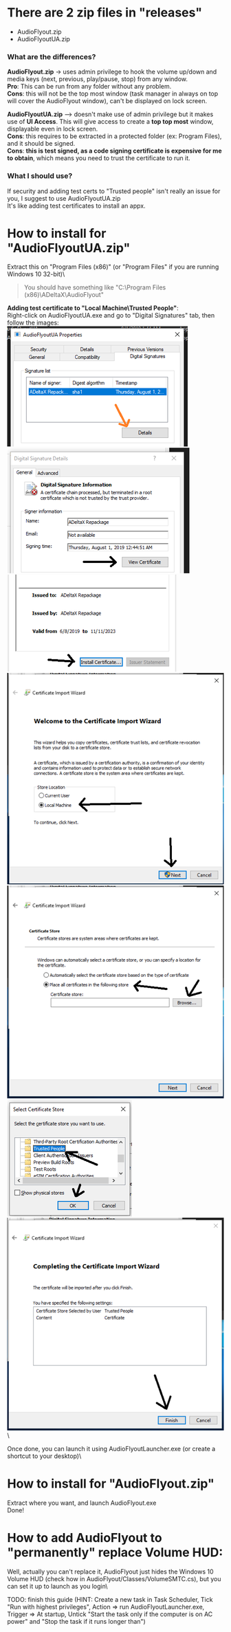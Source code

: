 # There are 2 zip files in "releases"
- AudioFlyout.zip
- AudioFlyoutUA.zip

### What are the differences?
**AudioFlyout.zip** -> uses admin privilege to hook the volume up/down and media keys (next, previous, play/pause, stop) from any window.\
**Pro**: This can be run from any folder without any problem.\
**Cons**: this will not be the top most window (task manager in always on top will cover the AudioFlyout window), can't be displayed on lock screen.

**AudioFlyoutUA.zip** --> doesn't make use of admin privilege but it makes use of **UI Access**. This will give access to create a **top top most** window, displayable even in lock screen.\
**Cons**: this requires to be extracted in a protected folder (ex: Program Files), and it should be signed.\
**Cons**: **this is test signed, as a code signing certificate is expensive for me to obtain**, which means you need to trust the certificate to run it.

### What I should use?
If security and adding test certs to "Trusted people" isn't really an issue for you, I suggest to use AudioFlyoutUA.zip\
It's like adding test certificates to install an appx.

# How to install for "AudioFlyoutUA.zip"
Extract this on "Program Files (x86)" (or "Program Files" if you are running Windows 10 32-bit)\
> You should have something like "C:\Program Files (x86)\ADeltaX\AudioFlyout"

**Adding test certificate to "Local Machine\Trusted People"**:\
Right-click on AudioFlyoutUA.exe and go to "Digital Signatures" tab, then follow the images:
![w](guideimg/addcert/1.png "Part 1")\
![w](guideimg/addcert/2.png "Part 2")\
![w](guideimg/addcert/3.png "Part 3")\
![w](guideimg/addcert/4.png "Part 4")\
![w](guideimg/addcert/5.png "Part 5")\
![w](guideimg/addcert/6.png "Part 6")\
![w](guideimg/addcert/7.png "Part 7")\

Once done, you can launch it using AudioFlyoutLauncher.exe (or create a shortcut to your desktop)\


# How to install for "AudioFlyout.zip"
Extract where you want, and launch AudioFlyout.exe\
Done!

# How to add AudioFlyout to "permanently" replace Volume HUD:
Well, actually you can't replace it, AudioFlyout just hides the Windows 10 Volume HUD (check how in AudioFlyout/Classes/VolumeSMTC.cs), but you can set it up to launch as you login\

TODO: finish this guide (HINT: Create a new task in Task Scheduler, Tick "Run with highest privileges", Action => run AudioFlyoutLauncher.exe, Trigger => At startup, Untick "Start the task only if the computer is on AC power" and "Stop the task if it runs longer than")
